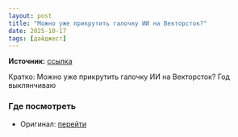 ```yaml
---
layout: post
title: "Можно уже прикрутить галочку ИИ на Векторсток?"
date: 2025-10-17
tags: [дайджест]
---
```


**Источник:** [ссылка](https://t.me/StockSubmitter/154364)

Кратко: Можно уже прикрутить галочку ИИ на Векторсток? Год выклянчиваю

### Где посмотреть
- Оригинал: [перейти]({link})
